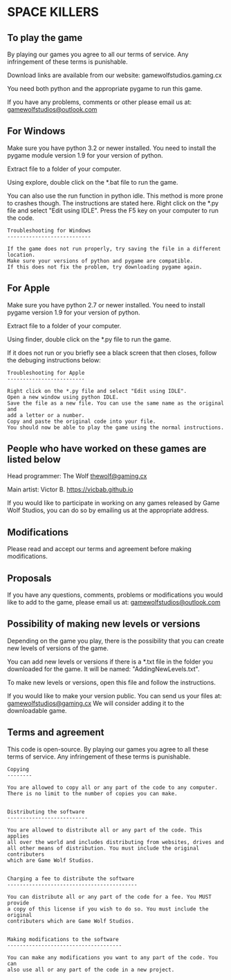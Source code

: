 # SPACE KILLERS

## To play the game

By playing our games you agree to all our terms of service. Any infringement of
these terms is punishable.

Download links are available from our website: gamewolfstudios.gaming.cx

You need both python and the appropriate pygame to run this game.

If you have any problems, comments or other please email us at:
    gamewolfstudios@outlook.com

## For Windows

Make sure you have python 3.2 or newer installed. You need to install the pygame
module version 1.9 for your version of python.

Extract file to a folder of your computer.

Using explore, double click on the *.bat file to run the game.

You can also use the run function in python idle. This method is more prone
to crashes though. The instructions are stated here.
Right click on the *.py file and select "Edit using IDLE".
Press the F5 key on your computer to run the code.

    Troubleshooting for Windows
    ---------------------------
    
    If the game does not run properly, try saving the file in a different
    location.
    Make sure your versions of python and pygame are compatible.
    If this does not fix the problem, try downloading pygame again.

## For Apple

Make sure you have python 2.7 or newer installed. You need to install pygame
version 1.9 for your version of python.

Extract file to a folder of your computer.

Using finder, double click on the *.py file to run the game.

If it does not run or you briefly see a black screen that then closes, follow
the debuging instructions below:

    Troubleshooting for Apple
    -------------------------
    
    Right click on the *.py file and select "Edit using IDLE".
    Open a new window using python IDLE.
    Save the file as a new file. You can use the same name as the original and
    add a letter or a number.
    Copy and paste the original code into your file.
    You should now be able to play the game using the normal instructions.


## People who have worked on these games are listed below

Head programmer: 
    The Wolf
    thewolf@gaming.cx

Main artist: 
    Victor B.
    https://vicbab.github.io

If you would like to  participate in working on any games released by Game Wolf
Studios, you can do so by emailing us at the appropriate address.


## Modifications

Please read and accept our terms and agreement before making modifications.

## Proposals

If you have any questions, comments, problems or modifications you would like
to add to the game, please email us at:
    gamewolfstudios@outlook.com

## Possibility of making new levels or versions

Depending on the game you play, there is the possibility that you can create
new levels of versions of the game.

You can add new levels or versions if there is a *.txt file in the folder
you downloaded for the game. It will be named: "AddingNewLevels.txt".

To make new levels or versions, open this file and follow the instructions.

If you would like to make your version public. You can send us your files at:
    gamewolfstudios@gaming.cx
We will consider adding it to the downloadable game.



## Terms and agreement

This code is open-source. By playing our games you agree to all these terms of
service. Any infringement of these terms is punishable.

    Copying
    --------

    You are allowed to copy all or any part of the code to any computer.
    There is no limit to the number of copies you can make.


    Distributing the software
    --------------------------

    You are allowed to distribute all or any part of the code. This applies
    all over the world and includes distributing from websites, drives and
    all other means of distribution. You must include the original contributers
    which are Game Wolf Studios.


    Charging a fee to distribute the software
    ------------------------------------------

    You can distribute all or any part of the code for a fee. You MUST provide
    a copy of this license if you wish to do so. You must include the original
    contributers which are Game Wolf Studios.


    Making modifications to the software
    -------------------------------------

    You can make any modifications you want to any part of the code. You can
    also use all or any part of the code in a new project.

    
    
